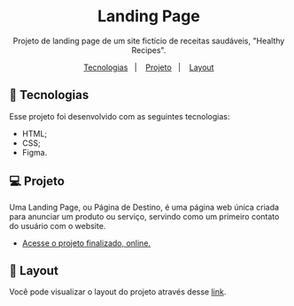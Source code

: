 <h1 align="center"> Landing Page </h1>

<p align="center">
Projeto de landing page de um site fictício de receitas saudáveis, "Healthy Recipes".
</p>

<p align="center">
  <a href="#-tecnologias">Tecnologias</a>&nbsp;&nbsp;&nbsp;|&nbsp;&nbsp;&nbsp;
  <a href="#-projeto">Projeto</a>&nbsp;&nbsp;&nbsp;|&nbsp;&nbsp;&nbsp;
  <a href="#-layout">Layout</a>
</p>

## 🚀 Tecnologias

Esse projeto foi desenvolvido com as seguintes tecnologias:

- HTML;
- CSS;
- Figma.

## 💻 Projeto

Uma Landing Page, ou Página de Destino, é uma página web única criada para anunciar um produto ou serviço, servindo como um primeiro contato do usuário com o website.

- [Acesse o projeto finalizado, online.](https://o-vitorhugo.github.io/LandingPage-2)

## 🔖 Layout

Você pode visualizar o layout do projeto através desse [link](https://www.figma.com/file/2QEvbJ9rE1sY92Hw90amMF/Horror-Game-LP-(Community)?node-id=6%3A39&mode=dev).